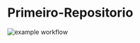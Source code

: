 # Primeiro-Repositorio

![example workflow](https://github.com/Filype05/log-repo/actions/workflows/main.yml/badge.svg?branch=main&event=push)
